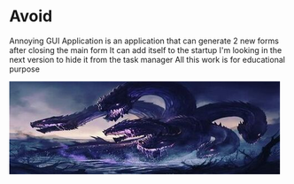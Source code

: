# Avoid
Annoying GUI Application is an application that can generate 2 new forms after closing the main form 
It can add itself to the startup
I'm looking in the next version to hide it from the task manager
All this work is for educational purpose 

![alt text](https://github.com/AAVision/Avoid/blob/master/12.jpg?raw=true)
